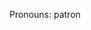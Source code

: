 Pronouns: patron


<!---
JaydenMeriaan/JaydenMeriaan is a ✨ special ✨ repository because its `README.md` (this file) appears on your GitHub profile.
You can click the Preview link to take a look at your changes.
--->
